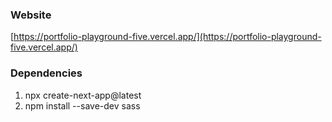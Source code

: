 ### Website
[https://portfolio-playground-five.vercel.app/](https://portfolio-playground-five.vercel.app/)

### Dependencies
1. npx create-next-app@latest
1. npm install --save-dev sass